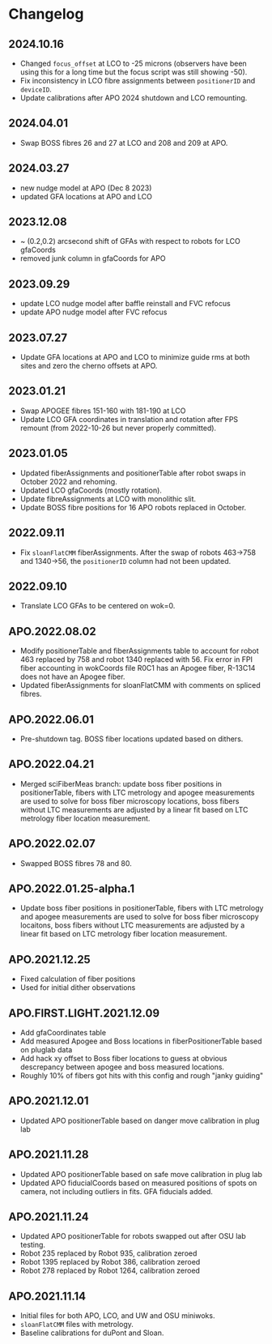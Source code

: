 # Changelog

## 2024.10.16

* Changed `focus_offset` at LCO to -25 microns (observers have been using this for a long time but the focus script was still showing -50).
* Fix inconsistency in LCO fibre assignments between `positionerID` and `deviceID`.
* Update calibrations after APO 2024 shutdown and LCO remounting.


## 2024.04.01

* Swap BOSS fibres 26 and 27 at LCO and 208 and 209 at APO.


## 2024.03.27

* new nudge model at APO (Dec 8 2023)
* updated GFA locations at APO and LCO


## 2023.12.08

* ~ (0.2,0.2) arcsecond shift of GFAs with respect to robots for LCO gfaCoords
* removed junk column in gfaCoords for APO


## 2023.09.29

* update LCO nudge model after baffle reinstall and FVC refocus
* update APO nudge model after FVC refocus


## 2023.07.27

* Update GFA locations at APO and LCO to minimize guide rms at both sites and zero the cherno offsets at APO.


## 2023.01.21

* Swap APOGEE fibres 151-160 with 181-190 at LCO
* Update LCO GFA coordinates in translation and rotation after FPS remount (from 2022-10-26 but never properly committed).


## 2023.01.05

* Updated fiberAssignments and positionerTable after robot swaps in October 2022 and rehoming.
* Updated LCO gfaCoords (mostly rotation).
* Update fibreAssignments at LCO with monolithic slit.
* Update BOSS fibre positions for 16 APO robots replaced in October.


## 2022.09.11

* Fix `sloanFlatCMM` fiberAssignments. After the swap of robots 463->758 and 1340->56, the `positionerID` column had not been updated.


## 2022.09.10

* Translate LCO GFAs to be centered on wok=0.


## APO.2022.08.02

* Modify positionerTable and fiberAssignments table to account for robot 463 replaced by 758 and robot 1340 replaced with 56. Fix error in FPI fiber accounting in wokCoords file R0C1 has an Apogee fiber, R-13C14 does not have an Apogee fiber.
* Updated fiberAssignments for sloanFlatCMM with comments on spliced fibres.


## APO.2022.06.01

* Pre-shutdown tag. BOSS fiber locations updated based on dithers.


## APO.2022.04.21

* Merged sciFiberMeas branch: update boss fiber positions in positionerTable, fibers with LTC metrology and apogee measurements are used to solve for boss fiber microscopy locations, boss fibers without LTC measurements are adjusted by a linear fit based on LTC metrology fiber location measurement.


## APO.2022.02.07

* Swapped BOSS fibres 78 and 80.


## APO.2022.01.25-alpha.1

* Update boss fiber positions in positionerTable, fibers with LTC metrology and apogee measurements are used to solve for boss fiber microscopy locaitons, boss fibers without LTC measurements are adjusted by a linear fit based on LTC metrology fiber location measurement.


## APO.2021.12.25

* Fixed calculation of fiber positions
* Used for initial dither observations


## APO.FIRST.LIGHT.2021.12.09

* Add gfaCoordinates table
* Add measured Apogee and Boss locations in fiberPositionerTable based on pluglab data
* Add hack xy offset to Boss fiber locations to guess at obvious descrepancy between apogee and boss measured locations.
* Roughly 10% of fibers got hits with this config and rough "janky guiding"

## APO.2021.12.01

* Updated APO positionerTable based on danger move calibration in plug lab


## APO.2021.11.28

* Updated APO positionerTable based on safe move calibration in plug lab
* Updated APO fiducialCoords based on measured positions of spots on camera, not including outliers in fits. GFA fiducials added.


## APO.2021.11.24

* Updated APO positionerTable for robots swapped out after OSU lab testing.
* Robot 235 replaced by Robot 935, calibration zeroed
* Robot 1395 replaced by Robot 386, calibration zeroed
* Robot 278 replaced by Robot 1264, calibration zeroed


## APO.2021.11.14

* Initial files for both APO, LCO, and UW and OSU miniwoks.
* ``sloanFlatCMM`` files with metrology.
* Baseline calibrations for duPont and Sloan.
